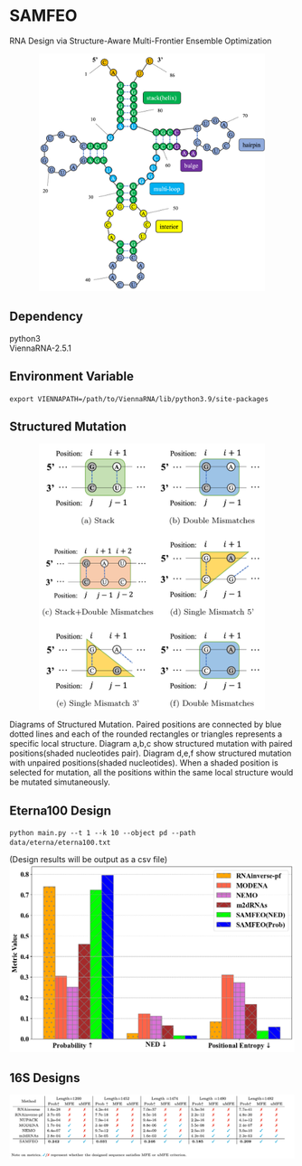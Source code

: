 # SAMFEO
RNA Design via Structure-Aware Multi-Frontier Ensemble Optimization
<p align="center">
<img src="figs/structure.png" width="400">
</p>

## Dependency
python3 \
ViennaRNA-2.5.1

## Environment Variable
``export VIENNAPATH=/path/to/ViennaRNA/lib/python3.9/site-packages``

## Structured Mutation
<p align="center">
<img src="figs/sm.png" width="400">
</p>
Diagrams of Structured Mutation. Paired positions are connected by blue dotted lines and each of the rounded rectangles or triangles represents a specific local structure. Diagram a,b,c show structured mutation with paired positions(shaded nucleotides pair). Diagram d,e,f show structured mutation with unpaired positions(shaded nucleotides). When a shaded position is selected for mutation, all the positions within the same local structure would be mutated simutaneously.

## Eterna100 Design
``python main.py --t 1 --k 10 --object pd --path data/eterna/eterna100.txt`` 

(Design results will be output as a csv file)
<img src="figs/inter.png" width="600">


## 16S Designs
![alt text](figs/long_design.png)
